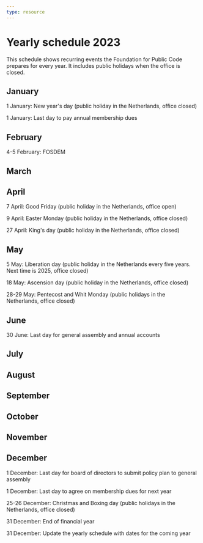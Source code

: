 ```yaml
---
type: resource
---
```


# Yearly schedule 2023

This schedule shows recurring events the Foundation for Public Code prepares for every year. It includes public holidays when the office is closed.

## January

1 January: New year's day (public holiday in the Netherlands, office closed)

1 January: Last day to pay annual membership dues

## February

4-5 February: FOSDEM
## March

## April

7 April: Good Friday (public holiday in the Netherlands, office open)

9 April: Easter Monday (public holiday in the Netherlands, office closed)

27 April: King's day (public holiday in the Netherlands, office closed)

## May

5 May: Liberation day (public holiday in the Netherlands every five years. Next time is 2025, office closed)

18 May: Ascension day (public holiday in the Netherlands, office closed)

28-29 May: Pentecost and Whit Monday (public holidays in the Netherlands, office closed)

## June

30 June: Last day for general assembly and annual accounts

## July

## August

## September

## October

## November

## December

1 December: Last day for board of directors to submit policy plan to general assembly

1 December: Last day to agree on membership dues for next year

25-26 December: Christmas and Boxing day (public holidays in the Netherlands, office closed)

31 December: End of financial year

31 December: Update the yearly schedule with dates for the coming year
